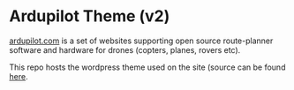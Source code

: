 # Ardupilot Theme (v2)

[ardupilot.com](http://ardupilot.com/) is a set of websites supporting open source route-planner software and hardware for drones (copters, planes, rovers etc). 

This repo hosts the wordpress theme used on the site (source can be found [here](https://github.com/hamishwillee/ardupilot_theme_2).
